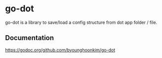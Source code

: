 # go-dot

go-dot is a library to save/load a config structure from dot app folder / file.

## Documentation

https://godoc.org/github.com/byounghoonkim/go-dot